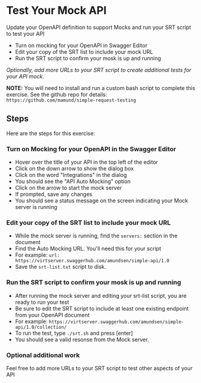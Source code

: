 # Test Your Mock API


Update your OpenAPI definition to support Mocks and run your SRT script to test your API

 * Turn on mocking for your OpenAPI in Swagger Editor
 * Edit your copy of the SRT list to include your mock URL
 * Run the SRT script to confirm your mosk is up and running

_Optionally, add more URLs to your SRT script to create additional tests for your API mock._


**NOTE:** You will need to install and run a custom bash script to complete this exercise. See the github repo for details:
`https://github.com/mamund/simple-request-testing`

## Steps
Here are the steps for this exercise:

 
### Turn on Mocking for your OpenAPI in the Swagger Editor
 * Hover over the title of your API in the top left of the editor
 * Click on the down arrow to show the dialog box
 * Click on the word "Integrations" in the dialog
 * You should see the "API Auto Mocking" option
 * Click on the arrow to start the mock server
 * If prompted, save any changes
 * You should see a status message on the screen indicating your Mock server is running

### Edit your copy of the SRT list to include your mock URL
  * While the mock server is running, find the `servers:` section in the document
  * Find the Auto Mocking URL. You'll need this for your script
  * For example: `url: https://virtserver.swaggerhub.com/amundsen/simple-api/1.0`
  * Save the `srt-list.txt` script to disk.
  
### Run the SRT script to confirm your mosk is up and running
  * After running the mock server and editing your srt-list script, you are ready to run your test
  * Be sure to edit the SRT script to include at least one existing endpoint from your OpenAPI document
  * For example: `https://virtserver.swaggerhub.com/amundsen/simple-api/1.0/collection/`
  * To run the test, type `./srt.sh` and press [enter]
  * You should see a valid resonse from the Mock server.
  
### Optional additional work
Feel free to add more URLs to your SRT script to test other aspects of your API





